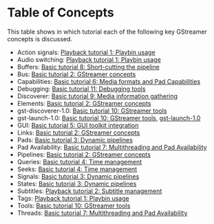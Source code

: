 # Table of Concepts

This table shows in which tutorial each of the following key GStreamer
concepts is discussed.

-   Action signals: [Playback tutorial 1: Playbin usage]
-   Audio switching: [Playback tutorial 1: Playbin usage]
-   Buffers: [Basic tutorial 8: Short-cutting the pipeline]
-   Bus: [Basic tutorial 2: GStreamer concepts]
-   Capabilities: [Basic tutorial 6: Media formats and Pad Capabilities]
-   Debugging: [Basic tutorial 11: Debugging tools]
-   Discoverer: [Basic tutorial 9: Media information gathering]
-   Elements: [Basic tutorial 2: GStreamer concepts]
-   gst-discoverer-1.0: [Basic tutorial 10: GStreamer tools]
-   gst-launch-1.0: [Basic tutorial 10: GStreamer tools], [gst-launch-1.0]
-   GUI: [Basic tutorial 5: GUI toolkit integration]
-   Links: [Basic tutorial 2: GStreamer concepts]
-   Pads: [Basic tutorial 3: Dynamic pipelines]
-   Pad Availability: [Basic tutorial 7: Multithreading and Pad
    Availability]
-   Pipelines: [Basic tutorial 2: GStreamer concepts]
-   Queries: [Basic tutorial 4: Time management]
-   Seeks: [Basic tutorial 4: Time management]
-   Signals: [Basic tutorial 3: Dynamic pipelines]
-   States: [Basic tutorial 3: Dynamic pipelines]
-   Subtitles: [Playback tutorial 2: Subtitle management]
-   Tags: [Playback tutorial 1: Playbin usage]
-   Tools: [Basic tutorial 10: GStreamer tools]
-   Threads: [Basic tutorial 7: Multithreading and Pad Availability]

  [Playback tutorial 1: Playbin usage]: sdk-playback-tutorial-playbin-usage.md
  [Basic tutorial 8: Short-cutting the pipeline]: sdk-basic-tutorial-short-cutting-the-pipeline.md
  [Basic tutorial 2: GStreamer concepts]: sdk-basic-tutorial-concepts.md
  [Basic tutorial 6: Media formats and Pad Capabilities]: sdk-basic-tutorial-media-formats-and-pad-capabilities.md
  [Basic tutorial 11: Debugging tools]: sdk-basic-tutorial-debugging-tools.md
  [Basic tutorial 9: Media information gathering]: sdk-basic-tutorial-media-information-gathering.md
  [Basic tutorial 10: GStreamer tools]: sdk-basic-tutorial-gstreamer-tools.md
  [gst-launch-1.0]: gst-launch.md
  [Basic tutorial 5: GUI toolkit integration]: sdk-basic-tutorial-toolkit-integration.md
  [Basic tutorial 3: Dynamic pipelines]: sdk-basic-tutorial-dynamic-pipelines.md
  [Basic tutorial 7: Multithreading and Pad Availability]: sdk-basic-tutorial-multithreading-and-pad-availability.md
  [Basic tutorial 4: Time management]: sdk-basic-tutorial-time-management.md
  [Playback tutorial 2: Subtitle management]: sdk-playback-tutorial-subtitle-management.md
